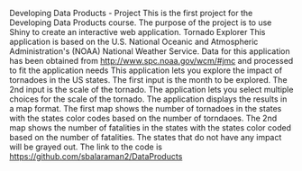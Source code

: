 Developing Data Products - Project
This is the first project for the Developing Data Products course. The purpose of the project is to use Shiny to create an interactive web application.
Tornado Explorer
This application is based on the U.S. National Oceanic and Atmospheric Administration's (NOAA) National Weather Service.
Data for this application has been obtained from http://www.spc.noaa.gov/wcm/#jmc and processed to fit the application needs
This application lets you explore the impact of tornadoes in the US states. The first input is the month to be explored. The 2nd input is the scale of the tornado. The application lets you select multiple choices for the scale of the tornado.
The application displays the results in a map format. The first map shows the number of tornadoes in the states with the states color codes based on the number of torndaoes. The 2nd map shows the number of fatalities in the states with the states color coded based on the number of fatalities.
The states that do not have any impact will be grayed out.
The link to the code is https://github.com/sbalaraman2/DataProducts
